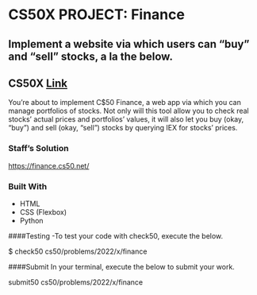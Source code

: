 # CS50X PROJECT: Finance
## Implement a website via which users can “buy” and “sell” stocks, a la the below.

## CS50X [Link](https://cs50.harvard.edu/x/2022/psets/9/finance/)<br>

You’re about to implement C$50 Finance, a web app via which you can manage portfolios of stocks. Not only will this tool allow you to check real stocks’ actual prices and portfolios’ values, it will also let you buy (okay, “buy”) and sell (okay, “sell”) stocks by querying IEX for stocks’ prices.

### Staff’s Solution

https://finance.cs50.net/

### Built With
- HTML <br>
- CSS (Flexbox) <br>
- Python<br>

####Testing
-To test your code with check50, execute the below.

$ check50 cs50/problems/2022/x/finance

####Submit
In your terminal, execute the below to submit your work.

submit50 cs50/problems/2022/x/finance
